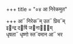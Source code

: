 +++
title = "०४ आ निरेकमुत"

+++
आ᳓ निरेक᳓म् उत᳓ प्रिय᳓म्  
इ᳓न्द्र द᳓र्षि ज᳓नाना᳐म्  
धृषता᳓ धृष्णो स्त᳓वमान आ᳓ भर